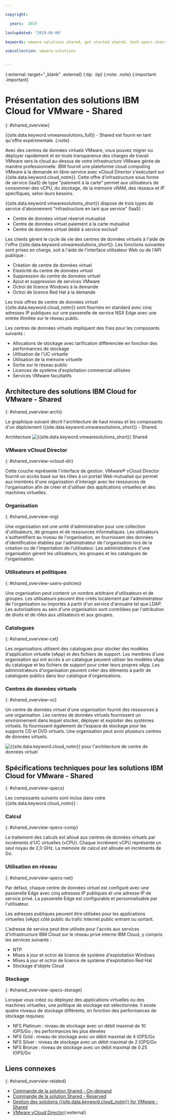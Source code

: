 ```yaml
---

copyright:

  years:  2019

lastupdated: "2019-08-06"

keywords: vmware solutions shared, get started shared, tech specs shared

subcollection: vmware-solutions


---
```


{:external: target="_blank" .external}
{:tip: .tip}
{:note: .note}
{:important: .important}

# Présentation des solutions IBM Cloud for VMware - Shared
{: #shared_overview}

{{site.data.keyword.vmwaresolutions_full}} - Shared est fourni en tant qu'offre expérimentale.
{:note}

Avec des centres de données virtuels VMware, vous pouvez migrer ou déployer rapidement et en toute transparence des charges de travail VMware vers le cloud au-dessus de votre infrastructure VMware gérée de manière professionnelle. IBM fournit une plateforme cloud computing VMware à la demande en libre-service avec vCloud Director s'exécutant sur {{site.data.keyword.cloud_notm}}. 
Cette offre d'infrastructure sous forme de service (IaaS) de type "paiement à la carte" permet aux utilisateurs de consommer des vCPU, du stockage, de la mémoire vRAM, des réseaux et IP spécifiques, selon leurs besoins.

{{site.data.keyword.vmwaresolutions_short}} dispose de trois types de service d'abonnement "infrastructure en tant que service" (IaaS) :
- Centre de données virtuel réservé mutualisé
- Centre de données virtuel paiement à la carte mutualisé
- Centre de données virtuel dédié à service exclusif

Les clients gèrent le cycle de vie des centres de données virtuels à l'aide de l'offre {{site.data.keyword.vmwaresolutions_short}}. Les fonctions suivantes sont prises en charge, soit à l'aide de l'interface utilisateur Web ou de l'API publique :
- Création de centre de données virtuel
- Elasticité du centre de données virtuel
- Suppression du centre de données virtuel
- Ajout et suppression de services VMware
- Octroi de licence Windows à la demande
- Octroi de licence Red Hat à la demande

Les trois offres de centre de données virtuel {{site.data.keyword.cloud_notm}} sont fournies en standard avec cinq adresses IP publiques sur une passerelle de service NSX Edge avec une entrée illimitée sur le réseau public. 

Les centres de données virtuels impliquent des frais pour les composants suivants :
- Allocations de stockage avec tarification différenciée en fonction des performances de stockage
- Utilisation de l'UC virtuelle
- Utilisation de la mémoire virtuelle
- Sortie sur le réseau public
- Licences de système d'exploitation commercial utilisées
- Services VMware facultatifs

## Architecture des solutions IBM Cloud for VMware - Shared
{: #shared_overview-archi}

Le graphique suivant décrit l'architecture de haut niveau et les composants d'un déploiement {{site.data.keyword.vmwaresolutions_short}} - Shared.

Architecture ![{{site.data.keyword.vmwaresolutions_short}} Shared](../images/vclouddirector-architecture-public.svg "{{site.data.keyword.vmwaresolutions_short}} Shared Architecture")

### VMware vCloud Director
{: #shared_overview-vcloud-dir}

Cette couche représente l'interface de gestion. VMware® vCloud Director fournit un accès basé sur les rôles à un portail Web mutualisé qui permet aux membres d'une organisation d'interagir avec les ressources de l'organisation afin de créer et d'utiliser des applications virtuelles et des machines virtuelles.

### Organisation
{: #shared_overview-org}

Une organisation est une unité d'administration pour une collection d'utilisateurs, de groupes et de ressources informatiques. Les utilisateurs s'authentifient au niveau de l'organisation, en fournissant des données d'identification établies par l'administrateur de l'organisation lors de la création ou de l'importation de l'utilisateur. Les administrateurs d'une organisation gèrent les utilisateurs, les groupes et les catalogues de l'organisation.

### Utilisateurs et politiques
{: #shared_overview-users-policies}

Une organisation peut contenir un nombre arbitraire d'utilisateurs et de groupes. Les utilisateurs peuvent être créés localement par l'administrateur de l'organisation ou importés à partir d'un service d'annuaire tel que LDAP. Les autorisations au sein d'une organisation sont contrôlées par l'attribution de droits et de rôles aux utilisateurs et aux groupes.

### Catalogues
{: #shared_overview-cat}

Les organisations utilisent des catalogues pour stocker des modèles d'application virtuelle (vApp) et des fichiers de support. Les membres d'une organisation qui ont accès à un catalogue peuvent utiliser les modèles vApp du catalogue et les fichiers de support pour créer leurs propres vApp. Les administrateurs d'organisation peuvent créer des éléments à partir de catalogues publics dans leur catalogue d'organisations.

### Centres de données virtuels
{: #shared_overview-vc}

Un centre de données virtuel d'une organisation fournit des ressources à une organisation. Les centres de données virtuels fournissent un environnement dans lequel stocker, déployer et exploiter des systèmes virtuels. Ils fournissent également de l'espace de stockage pour les supports CD et DVD virtuels. Une organisation peut avoir plusieurs centres de données virtuels.

![{{site.data.keyword.cloud_notm}} pour l'architecture de centre de données virtuel](../images/virtual-datacenter-architecture-public.svg "{{site.data.keyword.cloud_notm}} pour l'architecture de centre de données virtuel")

## Spécifications techniques pour les solutions IBM Cloud for VMware - Shared
{: #shared_overview-specs}

Les composants suivants sont inclus dans votre {{site.data.keyword.cloud_notm}} :

### Calcul
{: #shared_overview-specs-comp}

Le traitement des calculs est alloué aux centres de données virtuels par incréments d'UC virtuelles (vCPU). Chaque incrément vCPU représente un seul noyau de 2,0 GHz. La mémoire de calcul est allouée en incréments de Go.

### Utilisation en réseau
{: #shared_overview-specs-net}

Par défaut, chaque centre de données virtuel est configuré avec une passerelle Edge avec cinq adresses IP publiques et une adresse IP de service privé. La passerelle Edge est configurable et personnalisable par l'utilisateur.

Les adresses publiques peuvent être utilisées pour les applications virtuelles (vApp) côté public du trafic Internet public entrant ou sortant.

L'adresse de service peut être utilisée pour l'accès aux services d'infrastructure IBM Cloud sur le réseau privé interne IBM Cloud, y compris les services suivants :
- NTP
- Mises à jour et octroi de licence de système d'exploitation Windows
- Mises à jour et octroi de licence de système d'exploitation Red Hat
- Stockage d'objets Cloud

### Stockage
{: #shared_overview-specs-storage}

Lorsque vous créez ou déployez des applications virtuelles ou des machines virtuelles, une politique de stockage est sélectionnée. Il existe quatre niveaux de stockage différents, en fonction des performances de stockage requises:

- NFS Platinum : niveau de stockage avec un débit maximal de 10 IOPS/Go ; les performances les plus élevées
- NFS Gold : niveau de stockage avec un débit maximal de 4 IOPS/Go
- NFS Silver : niveau de stockage avec un débit maximal de 2 IOPS/Go
- NFS Bronze : niveau de stockage avec un débit maximal de 0.25 IOPS/Go

## Liens connexes
{: #shared_overview-related}

* [Commande de la solution Shared - On-demand](/docs/services/vmwaresolutions/services?topic=vmware-solutions-shared_ordering_ondemand)
* [Commande de la solution Shared - Reserved](/docs/services/vmwaresolutions/services?topic=vmware-solutions-shared_ordering_reserved)
* [Gestion des solutions {{site.data.keyword.cloud_notm}} for VMware - Shared](/docs/services/vmwaresolutions/services?topic=vmware-solutions-shared_managing)
* [VMware vCloud Director](https://docs.vmware.com/en/vCloud-Director/9.7/com.vmware.vcloud.tenantportal.doc/GUID-74C9E10D-9197-43B0-B469-126FFBCB5121.html){:external}
